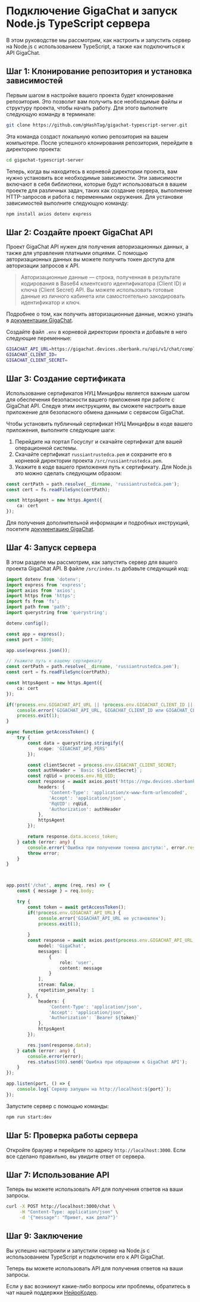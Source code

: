 # Подключение GigaChat и запуск Node.js TypeScript сервера

В этом руководстве мы рассмотрим, как настроить и запустить сервер на Node.js с использованием TypeScript, а также как подключиться к API GigaChat.

## Шаг 1: Клонирование репозитория и установка зависимостей

Первым шагом в настройке вашего проекта будет клонирование репозитория. Это позволит вам получить все необходимые файлы и структуру проекта, чтобы начать работу. Для этого выполните следующую команду в терминале:

```bash
git clone https://github.com/gHashTag/gigachat-typescript-server.git
```

Эта команда создаст локальную копию репозитория на вашем компьютере. 
После успешного клонирования репозитория, перейдите в директорию проекта:

```bash
cd gigachat-typescript-server
```

Теперь, когда вы находитесь в корневой директории проекта, вам нужно установить все необходимые зависимости. Эти зависимости включают в себя библиотеки, которые будут использоваться в вашем проекте для различных задач, таких как создание сервера, выполнение HTTP-запросов и работа с переменными окружения. Для установки зависимостей выполните следующую команду:


```bash
npm install axios dotenv express
```

## Шаг 2: Создайте проект GigaChat API

Проект GigaChat API нужен для получения авторизационных данных, а также для управления платными опциями. С помощью авторизационных данных вы можете получить токен доступа для авторизации запросов к API.

> Авторизационные данные — строка, полученная в результате кодирования в Base64 клиентского идентификатора (Client ID) и ключа (Client Secret) API. Вы можете использовать готовые данные из личного кабинета или самостоятельно закодировать идентификатор и ключ.

Подробнее о том, как получить авторизационные данные, можно узнать в [документации GigaChat](https://developers.sber.ru/docs/ru/gigachat/individuals-quickstart).

Создайте файл `.env` в корневой директории проекта и добавьте в него следующие переменные:

```bash
GIGACHAT_API_URL=https://gigachat.devices.sberbank.ru/api/v1/chat/completions
GIGACHAT_CLIENT_ID=
GIGACHAT_CLIENT_SECRET=
```


## Шаг 3: Создание сертификата
Использование сертификатов НУЦ Минцифры является важным шагом для обеспечения безопасности вашего приложения при работе с GigaChat API. Следуя этим инструкциям, вы сможете настроить ваше приложение для безопасного обмена данными с сервисом GigaChat.

Чтобы установить публичный сертификат НУЦ Минцифры в коде вашего приложения, выполните следующие шаги:

1. Перейдите на портал Госуслуг и скачайте сертификат для вашей операционной системы.
2. Скачайте сертификат `russiantrustedca.pem` и сохраните его в корневой директории проекта `/src/russiantrustedca.pem`.
3. Укажите в коде вашего приложения путь к сертификату. Для Node.js это можно сделать следующим образом:

```typescript
const certPath = path.resolve(__dirname, 'russiantrustedca.pem');
const cert = fs.readFileSync(certPath);

const httpsAgent = new https.Agent({
    ca: cert
});
```

Для получения дополнительной информации и подробных инструкций, посетите [документацию GigaChat](https://developers.sber.ru/docs/ru/gigachat/certificates).


## Шаг 4: Запуск сервера
В этом разделе мы рассмотрим, как запустить сервер для вашего проекта GigaChat API.
В файле `/src/index.ts` добавьте следующий код:

```typescript
import dotenv from 'dotenv';
import express from 'express';
import axios from 'axios';
import https from 'https';
import fs from 'fs';
import path from 'path';
import querystring from 'querystring';

dotenv.config();

const app = express();
const port = 3000;

app.use(express.json());

// Укажите путь к вашему сертификату
const certPath = path.resolve(__dirname, 'russiantrustedca.pem');
const cert = fs.readFileSync(certPath);

const httpsAgent = new https.Agent({
    ca: cert
});

if(!process.env.GIGACHAT_API_URL || !process.env.GIGACHAT_CLIENT_ID || !process.env.GIGACHAT_CLIENT_SECRET) {
    console.error('GIGACHAT_API_URL, GIGACHAT_CLIENT_ID или GIGACHAT_CLIENT_SECRET не установлены');
    process.exit(1);
}

async function getAccessToken() {
    try {
        const data = querystring.stringify({
            scope: 'GIGACHAT_API_PERS'
        });

        const clientSecret = process.env.GIGACHAT_CLIENT_SECRET;
        const authHeader = `Basic ${clientSecret}`;
        const rqUid = process.env.RQ_UID;
        const response = await axios.post('https://ngw.devices.sberbank.ru:9443/api/v2/oauth', data, {
            headers: {
                'Content-Type': 'application/x-www-form-urlencoded',
                'Accept': 'application/json',
                'RqUID': rqUid,
                'Authorization': authHeader
            },
            httpsAgent
        });

        return response.data.access_token;
    } catch (error: any) {
        console.error('Ошибка при получении токена доступа:', error.response ? error.response.data : error.message);
        throw error;
    }
}



app.post('/chat', async (req, res) => {
    const { message } = req.body;

    try {
        const token = await getAccessToken();
        if(!process.env.GIGACHAT_API_URL) {
            console.error('GIGACHAT_API_URL не установлен');
            process.exit(1);
            
        }
        const response = await axios.post(process.env.GIGACHAT_API_URL, {
            model: 'GigaChat',
            messages: [
                {
                    role: 'user',
                    content: message
                }
            ],
            stream: false,
            repetition_penalty: 1
        }, {
            headers: {
                'Content-Type': 'application/json',
                'Accept': 'application/json',
                'Authorization': `Bearer ${token}`
            },
            httpsAgent
        });

        res.json(response.data);
    } catch (error: any) {
        console.error(error);
        res.status(500).send('Ошибка при обращении к GigaChat API');
    }
});

app.listen(port, () => {
    console.log(`Сервер запущен на http://localhost:${port}`);
});
```

Запустите сервер с помощью команды:

```bash
npm run start:dev 
```                         

## Шаг 5: Проверка работы сервера

Откройте браузер и перейдите по адресу `http://localhost:3000`. Если все сделано правильно, вы увидите ответ от сервера.


## Шаг 7: Использование API

Теперь вы можете использовать API для получения ответов на ваши запросы.

```bash
curl -X POST http://localhost:3000/chat \
     -H "Content-Type: application/json" \
     -d '{"message": "Привет, как дела?"}'
```

## Шаг 9: Заключение

Вы успешно настроили и запустили сервер на Node.js с использованием TypeScript и подключили его к API GigaChat.

Теперь вы можете использовать API для получения ответов на ваши запросы.

Если у вас возникнут какие-либо вопросы или проблемы, обратитесь в чат нашей поддержки [НейроКодер](https://t.me/neuro_coder_group).
